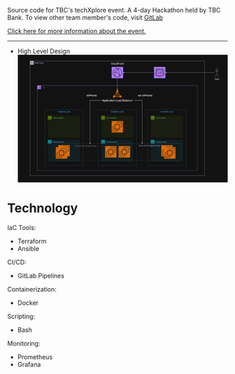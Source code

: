 Source code for TBC's techXplore event.
A 4-day Hackathon held by TBC Bank.
To view other team member's code, visit [GitLab](https://gitlab.com/scanpay1)

[Click here for more information about the event.](https://bm.ge/news/tibisis-inovatsiuri-teqghonisdzieba-techxplore-2025?utm_source=bm&utm_medium=website&utm_campaign=tbc)

---
- High Level Design
![architecture](readme/techxplore_aws_architecture.png "arch")

# Technology

IaC Tools:
- Terraform
- Ansible

CI/CD:
- GitLab Pipelines

Containerization:
- Docker

Scripting:
- Bash

Monitoring:
- Prometheus
- Grafana
